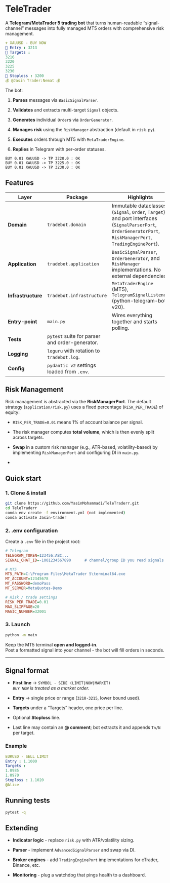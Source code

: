 
# TeleTrader 

A **Telegram/MetaTrader 5 trading bot** that turns human-readable “signal-channel” messages into fully managed MT5 orders with comprehensive risk management.
```yaml
⚜️ XAUUSD - BUY NOW
🛒 Entry : 3213
🎯 Targets :
3216
3220
3225
3230
🔺 Stoploss : 3200
💰 @Jasin Trader:Nemat 💰
```


The bot:

1.  **Parses** messages via `BasicSignalParser`.
    
2.  **Validates** and extracts multi-target `Signal` objects.
    
3.  **Generates** individual `Order`s via `OrderGenerator`.
    
4.  **Manages risk** using the `RiskManager` abstraction (default in `risk.py`).
    
5.  **Executes** orders through MT5 with `MetaTraderEngine`.
    
6.  **Replies** in Telegram with per-order statuses.

```
BUY 0.01 XAUUSD -> TP 3220.0 : OK
BUY 0.01 XAUUSD -> TP 3225.0 : OK
BUY 0.01 XAUUSD -> TP 3230.0 : OK
```

## Features

| Layer              | Package                                        | Highlights                                                                                                                      |
| ------------------ | ---------------------------------------------- | ------------------------------------------------------------------------------------------------------------------------------- |
| **Domain**         | `tradebot.domain`                              | Immutable dataclasses (`Signal`, `Order`, `Target`) and port interfaces (`SignalParserPort`, `OrderGeneratorPort`, `RiskManagerPort`, `TradingEnginePort`). |
| **Application**    | `tradebot.application`                         | `BasicSignalParser`, `OrderGenerator`, and `RiskManager` implementations. No external dependencies.                                           |
| **Infrastructure** | `tradebot.infrastructure`                      | `MetaTraderEngine` (MT5), `TelegramSignalListener` (python-telegram-bot v20).                                                   |
| **Entry-point**    | `main.py`                                      | Wires everything together and starts polling.                                                                                   |
| **Tests**          | `pytest` suite for parser and order-generator. |                                                                                                                                 |
| **Logging**        | `loguru` with rotation to `tradebot.log`.      |                                                                                                                                 |
| **Config**         | `pydantic v2` settings loaded from `.env`.     |                                                                                                                                 |

## Risk Management

Risk management is abstracted via the **RiskManagerPort**. The default strategy (`application/risk.py`) uses a fixed percentage (`RISK_PER_TRADE`) of equity:

-   `RISK_PER_TRADE=0.01` means 1% of account balance per signal.
    
-   The risk manager computes **total volume**, which is then evenly split across targets.
    
-   **Swap** in a custom risk manager (e.g., ATR-based, volatility-based) by implementing `RiskManagerPort` and configuring DI in `main.py`.
- 
## Quick start

### 1. Clone & install

```bash
git clone https://github.com/YasinMohammadi/TeleTraderr.git
cd TeleTraderr
conda env create -f environment.yml (not implemented)    
conda activate Jasin-trader 

```
### 2. .env configuration

Create a `.env` file in the project root:

```ini
# Telegram
TELEGRAM_TOKEN=123456:ABC...
SIGNAL_CHAT_ID=-1001234567890      # channel/group ID you read signals from

# MT5
MT5_PATH=C:\Program Files\MetaTrader 5\terminal64.exe
MT_ACCOUNT=12345678
MT_PASSWORD=demoPass
MT_SERVER=MetaQuotes-Demo

# Risk / trade settings
RISK_PER_TRADE=0.01
MAX_SLIPPAGE=20
MAGIC_NUMBER=32001

```

### 3. Launch

```bash
python -m main

```

Keep the MT5 terminal **open and logged-in**.  
Post a formatted signal into your channel - the bot will fill orders in seconds.

----------

## Signal format

-   **First line** → `SYMBOL - SIDE (LIMIT|NOW|MARKET)`  
    _`BUY NOW` is treated as a market order._
    
-   **Entry** → single price or range (`3210-3215`, lower bound used).
    
-   **Targets** under a “Targets” header, one price per line.
    
-   Optional **Stoploss** line.
    
-   Last line may contain an **@ comment**; bot extracts it and appends `Tn/N` per target.
    

### Example

```yaml
EURUSD - SELL LIMIT
Entry : 1.1000
Targets :
1.0985
1.0970
Stoploss : 1.1020
@Alice

```

## Running tests

```bash
pytest -q
```

## Extending

-   **Indicator logic** - replace `risk.py` with ATR/volatility sizing.
    
-   **Parser** - implement `AdvancedSignalParser` and swap via DI.
    
-   **Broker engines** - add `TradingEnginePort` implementations for cTrader, Binance, etc.
    
-   **Monitoring** - plug a watchdog that pings health to a dashboard.
    

